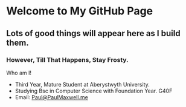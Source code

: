 # Welcome to My GitHub Page

## Lots of good things will appear here as I build them.


### However, Till That Happens, Stay Frosty.

Who am I!
* Third Year, Mature Student at Aberystwyth University.
* Studying Bsc in Computer Science with Foundation Year. G40F
* Email: Paul@PaulMaxwell.me
